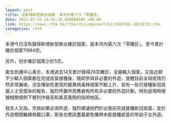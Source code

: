 ```yaml
---
layout: post
title: 沒新增新型肺炎個案　本月內第六次「零確診」
date: 2021-07-31 14:42:10.000000000 +08:00
link: https://news.rthk.hk/rthk/ch/component/k2/1603560-20210731.htm
categories: rthk
---
```


本港今日沒有錄得新增新型肺炎確診個案，是本月內第六次「零確診」，至今累計確診個案11984宗。

另外，初步確診個案少於5宗。

衞生防護中心表示，本港過去14天累計錄得28宗確診，全屬輸入個案，又指近期不少輸入個案都在完成疫苗接種後，隨即參與非必要的外遊，提醒目前全球疫情仍然非常嚴峻，涉及傳染性更高的變異病毒株個案不斷上升，並有一些已接種新冠疫苗人士受感染的報告，強烈呼籲市民應避免所有非必要的外遊計劃，特別是現時根據相關規例下被列作極高和甚高風險的指明地區。

發言人又指，市民如果必須外遊，強烈建議他們於出發前完成接種新冠疫苗，並於外遊期間繼續佩戴口罩，家長也應該盡量避免攜帶未能接種疫苗的年幼子女外遊。

